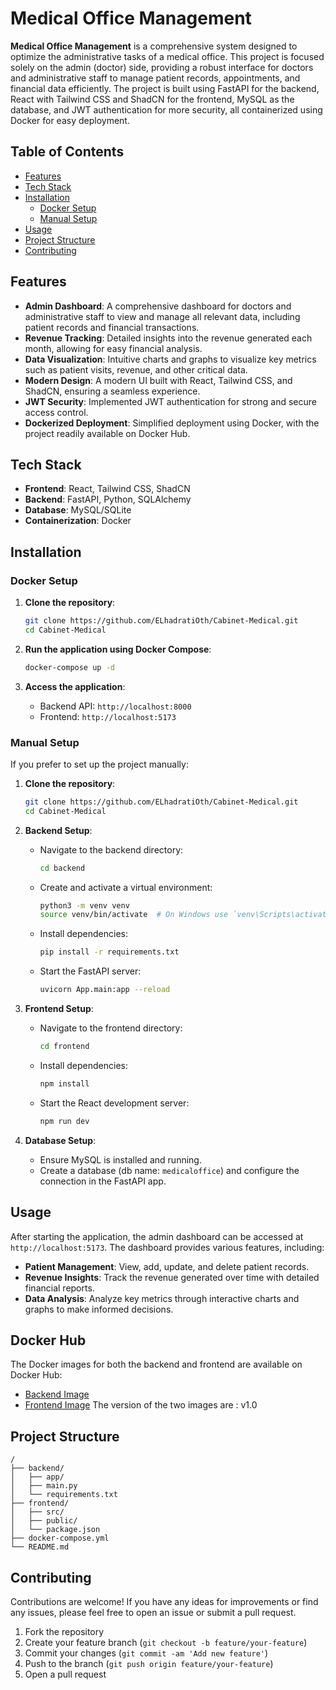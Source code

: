 

# Medical Office Management

**Medical Office Management** is a comprehensive system designed to optimize the administrative tasks of a medical office. This project is focused solely on the admin (doctor) side, providing a robust interface for doctors and administrative staff to manage patient records, appointments, and financial data efficiently. The project is built using FastAPI for the backend, React with Tailwind CSS and ShadCN for the frontend, MySQL as the database, and JWT authentication for more security, all containerized using Docker for easy deployment.

## Table of Contents

- [Features](#features)
- [Tech Stack](#tech-stack)
- [Installation](#installation)
  - [Docker Setup](#docker-setup)
  - [Manual Setup](#manual-setup)
- [Usage](#usage)
- [Project Structure](#project-structure)
- [Contributing](#contributing)


## Features

- **Admin Dashboard**: A comprehensive dashboard for doctors and administrative staff to view and manage all relevant data, including patient records and financial transactions.
- **Revenue Tracking**: Detailed insights into the revenue generated each month, allowing for easy financial analysis.
- **Data Visualization**: Intuitive charts and graphs to visualize key metrics such as patient visits, revenue, and other critical data.
- **Modern Design**: A modern UI built with React, Tailwind CSS, and ShadCN, ensuring a seamless experience.
- **JWT Security**: Implemented JWT authentication for strong and secure access control.
- **Dockerized Deployment**: Simplified deployment using Docker, with the project readily available on Docker Hub.

## Tech Stack

- **Frontend**: React, Tailwind CSS, ShadCN
- **Backend**: FastAPI, Python, SQLAlchemy
- **Database**: MySQL/SQLite
- **Containerization**: Docker

## Installation

### Docker Setup

1. **Clone the repository**:
   ```bash
   git clone https://github.com/ELhadratiOth/Cabinet-Medical.git
   cd Cabinet-Medical
   ```

2. **Run the application using Docker Compose**:
   ```bash
   docker-compose up -d
   ```

3. **Access the application**:
   - Backend API: `http://localhost:8000`
   - Frontend: `http://localhost:5173`

### Manual Setup

If you prefer to set up the project manually:

1. **Clone the repository**:
   ```bash
   git clone https://github.com/ELhadratiOth/Cabinet-Medical.git
   cd Cabinet-Medical
   ```

2. **Backend Setup**:
   - Navigate to the backend directory:
     ```bash
     cd backend
     ```
   - Create and activate a virtual environment:
     ```bash
     python3 -m venv venv
     source venv/bin/activate  # On Windows use `venv\Scripts\activate`
     ```
   - Install dependencies:
     ```bash
     pip install -r requirements.txt
     ```
   - Start the FastAPI server:
     ```bash
     uvicorn App.main:app --reload
     ```

3. **Frontend Setup**:
   - Navigate to the frontend directory:
     ```bash
     cd frontend
     ```
   - Install dependencies:
     ```bash
     npm install
     ```
   - Start the React development server:
     ```bash
     npm run dev
     ```

4. **Database Setup**:
   - Ensure MySQL is installed and running.
   - Create a database (db name: `medicaloffice`) and configure the connection in the FastAPI app.

## Usage

After starting the application, the admin dashboard can be accessed at `http://localhost:5173`. The dashboard provides various features, including:

- **Patient Management**: View, add, update, and delete patient records.
- **Revenue Insights**: Track the revenue generated over time with detailed financial reports.
- **Data Analysis**: Analyze key metrics through interactive charts and graphs to make informed decisions.

## Docker Hub

The Docker images for both the backend and frontend are available on Docker Hub:

- [Backend Image](https://hub.docker.com/r/othmanelhadrati/backendapp)
- [Frontend Image](https://hub.docker.com/r/othmanelhadrati/frontendapp)
The version of the two images are : v1.0

## Project Structure

```
/
├── backend/
│   ├── app/
│   ├── main.py
│   └── requirements.txt
├── frontend/
│   ├── src/
│   ├── public/
│   └── package.json
├── docker-compose.yml
└── README.md
```

## Contributing

Contributions are welcome! If you have any ideas for improvements or find any issues, please feel free to open an issue or submit a pull request.

1. Fork the repository
2. Create your feature branch (`git checkout -b feature/your-feature`)
3. Commit your changes (`git commit -am 'Add new feature'`)
4. Push to the branch (`git push origin feature/your-feature`)
5. Open a pull request
